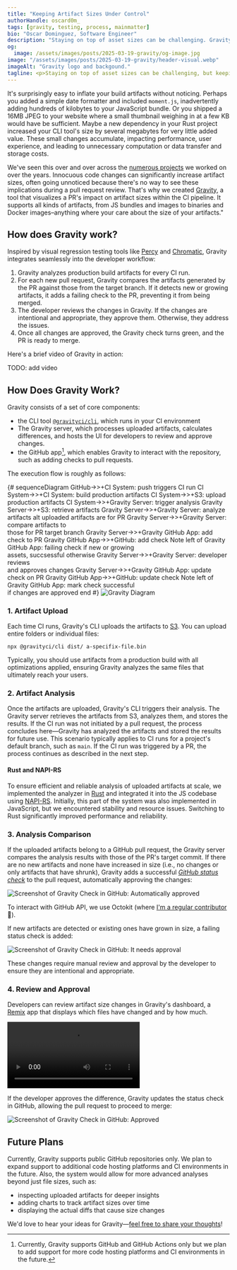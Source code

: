 ```yaml
---
title: "Keeping Artifact Sizes Under Control"
authorHandle: oscard0m_
tags: [gravity, testing, process, mainmatter]
bio: "Oscar Dominguez, Software Engineer"
description: "Staying on top of asset sizes can be challenging. Gravity is a developer tool that helps teams catch regressions early."
og:
  image: /assets/images/posts/2025-03-19-gravity/og-image.jpg
image: "/assets/images/posts/2025-03-19-gravity/header-visual.webp"
imageAlt: "Gravity logo and backgound."
tagline: <p>Staying on top of asset sizes can be challenging, but keeping them in check can make a big difference.</p>
---
```


It's surprisingly easy to inflate your build artifacts without noticing. Perhaps you added a simple date formatter and included `moment.js`, inadvertently adding hundreds of kilobytes to your JavaScript bundle. Or you shipped a 16MB JPEG to your website where a small thumbnail weighing in at a few KB would have be sufficient. Maybe a new dependency in your Rust project increased your CLI tool's size by several megabytes for very little added value. These small changes accumulate, impacting performance, user experience, and leading to unnecessary computation or data transfer and storage costs.

We've seen this over and over across the [numerous projects](/work/) we worked on over the years. Innocuous code changes can significantly increase artifact sizes, often going unnoticed because there's no way to see these implications during a pull request review. That's why we created [Gravity](https://gravity.ci), a tool that visualizes a PR's impact on artifact sizes within the CI pipeline. It supports all kinds of artifacts, from JS bundles and images to binaries and Docker images–anything where your care about the size of your artifacts."

## How does Gravity work?

Inspired by visual regression testing tools like [Percy](https://percy.io/) and [Chromatic](https://www.chromatic.com/), Gravity integrates seamlessly into the developer workflow:

1. Gravity analyzes production build artifacts for every CI run.
2. For each new pull request, Gravity compares the artifacts generated by the PR against those from the target branch. If it detects new or growing artifacts, it adds a failing check to the PR, preventing it from being merged.
3. The developer reviews the changes in Gravity. If the changes are intentional and appropriate, they approve them. Otherwise, they address the issues.
4. Once all changes are approved, the Gravity check turns green, and the PR is ready to merge.

Here's a brief video of Gravity in action:

TODO: add video

## How Does Gravity Work?

Gravity consists of a set of core components:

- the CLI tool [`@gravityci/cli`](https://www.npmjs.com/package/@gravityci/cli), which runs in your CI environment
- The Gravity server, which processes uploaded artifacts, calculates differences, and hosts the UI for developers to review and approve changes.
- the GitHub app[^1], which enables Gravity to interact with the repository, such as adding checks to pull requests.

The execution flow is roughly as follows:

{# sequenceDiagram GitHub->>+CI System: push triggers CI run CI System->>+CI System: build production artifacts CI System->>+S3: upload production artifacts CI System->>+Gravity Server: trigger analysis Gravity Server->>+S3: retrieve artifacts Gravity Server->>+Gravity Server: analyze artifacts alt uploaded artifacts are for PR Gravity Server->>+Gravity Server: compare artifacts to <br/>those for PR target branch Gravity Server->>+Gravity GitHub App: add check to PR Gravity GitHub App->>+GitHub: add check Note left of Gravity GitHub App: failing check if new or growing<br/> assets, succsessful otherwise Gravity Server->>+Gravity Server: developer reviews <br/>and approves changes Gravity Server->>+Gravity GitHub App: update check on PR Gravity GitHub App->>+GitHub: update check Note left of Gravity GitHub App: mark check successful<br/>if changes are approved end #} ![Gravity Diagram](/assets/images/posts/2025-03-19-gravity/gravity-diagram.svg)

### 1. Artifact Upload

Each time CI runs, Gravity's CLI uploads the artifacts to [S3](https://aws.amazon.com/s3/). You can upload entire folders or individual files:

```
npx @gravityci/cli dist/ a-specifix-file.bin
```

Typically, you should use artifacts from a production build with all optimizations applied, ensuring Gravity analyzes the same files that ultimately reach your users.

### 2. Artifact Analysis

Once the artifacts are uploaded, Gravity's CLI triggers their analysis. The Gravity server retrieves the artifacts from S3, analyzes them, and stores the results. If the CI run was not initiated by a pull request, the process concludes here—Gravity has analyzed the artifacts and stored the results for future use. This scenario typically applies to CI runs for a project's default branch, such as `main`. If the CI run was triggered by a PR, the process continues as described in the next step.

#### Rust and NAPI-RS

To ensure efficient and reliable analysis of uploaded artifacts at scale, we implemented the analyzer in [Rust](/rust-consulting/) and integrated it into the JS codebase using [NAPI-RS](https://napi.rs). Initially, this part of the system was also implemented in JavaScript, but we encountered stability and resource issues. Switching to Rust significantly improved performance and reliability.

### 3. Analysis Comparison

If the uploaded artifacts belong to a GitHub pull request, the Gravity server compares the analysis results with those of the PR's target commit. If there are no new artifacts and none have increased in size (i.e., no changes or only artifacts that have shrunk), Gravity adds a successful [_GitHub status check_](https://docs.github.com/en/pull-requests/collaborating-with-pull-requests/collaborating-on-repositories-with-code-quality-features/about-status-checks) to the pull request, automatically approving the changes:

![Screenshot of Gravity Check in GitHub: Automatically approved](/assets/images/posts/2025-03-19-gravity/automatically-approved.png)

To interact with GitHub API, we use Octokit (where [I'm a regular contributor](https://github.com/orgs/octokit/people?query=oscard0m) 🙌).

If new artifacts are detected or existing ones have grown in size, a failing status check is added:

![Screenshot of Gravity Check in GitHub: It needs approval](/assets/images/posts/2025-03-19-gravity/needs-approval.png)

These changes require manual review and approval by the developer to ensure they are intentional and appropriate.

### 4. Review and Approval

Developers can review artifact size changes in Gravity's dashboard, a [Remix](https://remix.run) app that displays which files have changed and by how much.

![Approval page](/assets/images/posts/2025-03-19-gravity/approval-page.mp4#video)

If the developer approves the difference, Gravity updates the status check in GitHub, allowing the pull request to proceed to merge:

![Screenshot of Gravity Check in GitHub: Approved](/assets/images/posts/2025-03-19-gravity/approved.png)

## Future Plans

Currently, Gravity supports public GitHub repositories only. We plan to expand support to additional code hosting platforms and CI environments in the future. Also, the system would allow for more advanced analyses beyond just file sizes, such as:

- inspecting uploaded artifacts for deeper insights
- adding charts to track artifact sizes over time
- displaying the actual diffs that cause size changes

We'd love to hear your ideas for Gravity—[feel free to share your thoughts](/contact/)!

[^1]: Currently, Gravity supports GitHub and GitHub Actions only but we plan to add support for more code hosting platforms and CI environments in the future.
